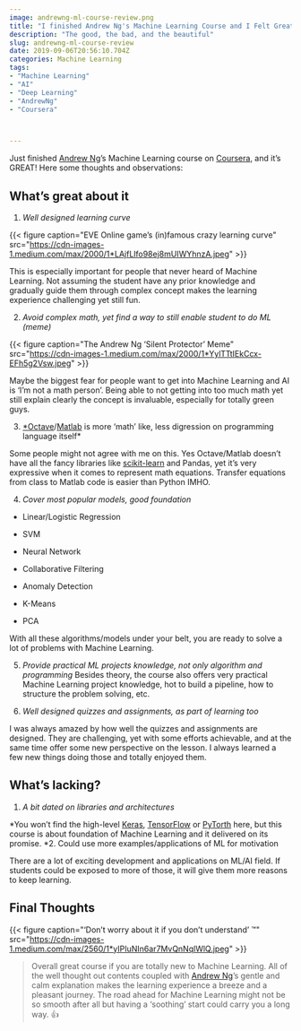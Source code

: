 ```yaml
---
image: andrewng-ml-course-review.png
title: "I finished Andrew Ng's Machine Learning Course and I Felt Great!"
description: "The good, the bad, and the beautiful"
slug: andrewng-ml-course-review
date: 2019-09-06T20:56:10.704Z
categories: Machine Learning
tags: 
- "Machine Learning"
- "AI"
- "Deep Learning"
- "AndrewNg"
- "Coursera"



---
```




Just finished [Andrew Ng](undefined)’s Machine Learning course on [Coursera](https://www.coursera.org), and it’s GREAT! Here some thoughts and observations:

## What’s great about it

1. *Well designed learning curve*

{{< figure caption="EVE Online game’s (in)famous crazy learning curve" src="https://cdn-images-1.medium.com/max/2000/1*LAjfLlfo98ej8mUIWYhnzA.jpeg" >}}

This is especially important for people that never heard of Machine Learning. Not assuming the student have any prior knowledge and gradually guide them through complex concept makes the learning experience challenging yet still fun.

2. *Avoid complex math, yet find a way to still enable student to do ML (meme)*

{{< figure caption="The Andrew Ng ‘Silent Protector’ Meme" src="https://cdn-images-1.medium.com/max/2000/1*YylTTtIEkCcx-EFh5g2Vsw.jpeg" >}}

Maybe the biggest fear for people want to get into Machine Learning and AI is ‘I’m not a math person’. Being able to not getting into too much math yet still explain clearly the concept is invaluable, especially for totally green guys.

3. [*Octave](https://www.gnu.org/software/octave/)/[Matlab](https://www.mathworks.com/products/matlab.html) is more ‘math’ like, less digression on programming language itself*

Some people might not agree with me on this. Yes Octave/Matlab doesn’t have all the fancy libraries like [scikit-learn](https://scikit-learn.org/) and Pandas, yet it’s very expressive when it comes to represent math equations. Transfer equations from class to Matlab code is easier than Python IMHO.

4. *Cover most popular models, good foundation*

* Linear/Logistic Regression

* SVM

* Neural Network

* Collaborative Filtering

* Anomaly Detection

* K-Means

* PCA

With all these algorithms/models under your belt, you are ready to solve a lot of problems with Machine Learning.

5. *Provide practical ML projects knowledge, not only algorithm and programming*
Besides theory, the course also offers very practical Machine Learning project knowledge, hot to build a pipeline, how to structure the problem solving, etc.

6. *Well designed quizzes and assignments, as part of learning too*

I was always amazed by how well the quizzes and assignments are designed. They are challenging, yet with some efforts achievable, and at the same time offer some new perspective on the lesson. I always learned a few new things doing those and totally enjoyed them.

## What’s lacking?

1. *A bit dated on libraries and architectures*

*You won’t find the high-level [Keras](http://keras.io/), [TensorFlow](https://www.tensorflow.org/) or [PyTorth](https://pytorch.org/) here, but this course is about foundation of Machine Learning and it delivered on its promise.
*2. Could use more examples/applications of ML for motivation

There are a lot of exciting development and applications on ML/AI field. If students could be exposed to more of those, it will give them more reasons to keep learning.

## Final Thoughts

{{< figure caption="‘Don’t worry about it if you don’t understand’ ™️" src="https://cdn-images-1.medium.com/max/2560/1*yIPIuNIn6ar7MvQnNqlWlQ.jpeg" >}}

> Overall great course if you are totally new to Machine Learning. All of the well thought out contents coupled with [Andrew Ng](undefined)’s gentle and calm explanation makes the learning experience a breeze and a pleasant journey. The road ahead for Machine Learning might not be so smooth after all but having a ‘soothing’ start could carry you a long way. 👍
